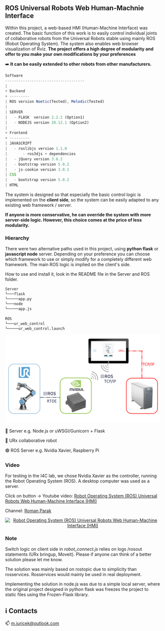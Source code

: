 ## ROS Universal Robots Web Human-Machnie Interface

Within this project, a web-based HMI (Human-Machine Interface) was created. The basic function of this work is to easily control individual joints of collaborative robots from the Universal Robots stable using mainly ROS (Robot Operating System). The system also enables web browser visualization of Rviz. **The project offers a high degree of modularity and offer to you make your own modifications by your preferences**

 :arrow_right: **It can be easily extended to other robots from other manufacturers.**

```javascript
Software
------------------------------------
|
+ Backend
+ ---------
| ROS version Noetic(Tested), Melodic(Tested)
|
| SERVER
|   - FLASK  version 2.2.2 (Option1)
|   - NODEJS version 18.12.1 (Option2)
|
+ Frontend
+ ---------
| JAVASCRIPT
|   - roslibjs version 1.1.0
|       - ros3djs + dependencies
|   - jQuery version 3.6.2
|   - bootstrap version 5.0.2
|   - js-cookie version 3.0.1
| CSS
|   - bootstrap version 5.0.2
| HTML
```

The system is designed so that especially the basic control logic is implemented on the **client side**, so the system can be easily adapted to any existing web framework / server.

**If anyone is more conservative, he can override the system with more server-side logic. However, this choice comes at the price of less modularity.**

### Hierarchy

There were two alternative paths used in this project, using **python flask** or **javascript node** server. Depending on your preference you can choose which framework to use or simply modify for a completely different web framework. The main ROS logic is implied on the client's side. 

How to use and install it, look in the README file in the Server and ROS folder.

```
Server
└───flask
└─────app.py
└───node
└─────app.js

ROS
└───ur_web_control
└─────ur_web_control.launch
```

![Structure](/docs/structure.png)

🔴 Server e.g. Node.js or uWSGI/Gunicorn + Flask

🔵 URx collaborative robot

🟢 ROS Server e.g. Nvidia Xavier, Raspberry Pi

### Video
For testing in the I4C lab, we chose Nvidia Xavier as the controller, running the Robot Operating System (ROS). A desktop computer was used as a server.

Click on button -> Youtube video: [Robot Operating System (ROS) Universal Robots Web Human-Machine Interface (HMI)](https://www.youtube.com/watch?v=IJtdp1wdPPo)

Channel: [Roman Parak](https://www.youtube.com/@RomanParak)

<p align="center">
<a href="https://www.youtube.com/watch?v=IJtdp1wdPPo"><img src="https://upload.wikimedia.org/wikipedia/commons/0/09/YouTube_full-color_icon_%282017%29.svg" alt="Robot Operating System (ROS) Universal Robots Web Human-Machine Interface (HMI)"/></a>
</p>

### Note 
Switch logic on client side in *robot_connect.js* relies on logs /rosout statements (URx bringup, Moveit). Please if anyone can think of a better solution please let me know.

The solution was mainly based on rostopic due to simplicity than rosservices. Rosservices would mainly be used in real deployment.

Implementing the solution in node.js was due to a simple local server, where the original project designed in python flask was freezes the project to static files using the Frozen-Flask library. 

## :information_source: Contacts

:mailbox: m.juricek@outlook.com
